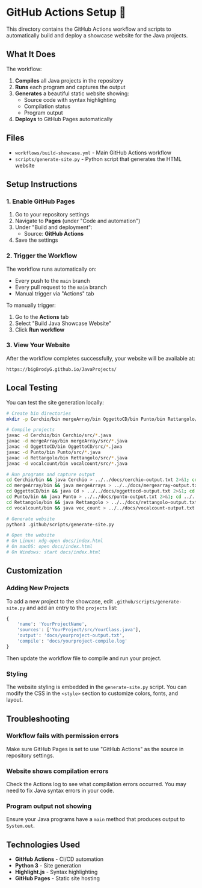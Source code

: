 # GitHub Actions Setup 🚀

This directory contains the GitHub Actions workflow and scripts to automatically build and deploy a showcase website for the Java projects.

## What It Does

The workflow:
1. **Compiles** all Java projects in the repository
2. **Runs** each program and captures the output
3. **Generates** a beautiful static website showing:
   - Source code with syntax highlighting
   - Compilation status
   - Program output
4. **Deploys** to GitHub Pages automatically

## Files

- `workflows/build-showcase.yml` - Main GitHub Actions workflow
- `scripts/generate-site.py` - Python script that generates the HTML website

## Setup Instructions

### 1. Enable GitHub Pages

1. Go to your repository settings
2. Navigate to **Pages** (under "Code and automation")
3. Under "Build and deployment":
   - Source: **GitHub Actions**
4. Save the settings

### 2. Trigger the Workflow

The workflow runs automatically on:
- Every push to the `main` branch
- Every pull request to the `main` branch
- Manual trigger via "Actions" tab

To manually trigger:
1. Go to the **Actions** tab
2. Select "Build Java Showcase Website"
3. Click **Run workflow**

### 3. View Your Website

After the workflow completes successfully, your website will be available at:
```
https://bigBrodyG.github.io/JavaProjects/
```

## Local Testing

You can test the site generation locally:

```bash
# Create bin directories
mkdir -p Cerchio/bin mergeArray/bin OggettoCD/bin Punto/bin Rettangolo/bin vocalcount/bin

# Compile projects
javac -d Cerchio/bin Cerchio/src/*.java
javac -d mergeArray/bin mergeArray/src/*.java
javac -d OggettoCD/bin OggettoCD/src/*.java
javac -d Punto/bin Punto/src/*.java
javac -d Rettangolo/bin Rettangolo/src/*.java
javac -d vocalcount/bin vocalcount/src/*.java

# Run programs and capture output
cd Cerchio/bin && java Cerchio > ../../docs/cerchio-output.txt 2>&1; cd ../..
cd mergeArray/bin && java mergeArrays > ../../docs/mergearray-output.txt 2>&1; cd ../..
cd OggettoCD/bin && java Cd > ../../docs/oggettocd-output.txt 2>&1; cd ../..
cd Punto/bin && java Punto > ../../docs/punto-output.txt 2>&1; cd ../..
cd Rettangolo/bin && java Rettangolo > ../../docs/rettangolo-output.txt 2>&1; cd ../..
cd vocalcount/bin && java voc_count > ../../docs/vocalcount-output.txt 2>&1; cd ../..

# Generate website
python3 .github/scripts/generate-site.py

# Open the website
# On Linux: xdg-open docs/index.html
# On macOS: open docs/index.html
# On Windows: start docs/index.html
```

## Customization

### Adding New Projects

To add a new project to the showcase, edit `.github/scripts/generate-site.py` and add an entry to the `projects` list:

```python
{
    'name': 'YourProjectName',
    'sources': ['YourProject/src/YourClass.java'],
    'output': 'docs/yourproject-output.txt',
    'compile': 'docs/yourproject-compile.log'
}
```

Then update the workflow file to compile and run your project.

### Styling

The website styling is embedded in the `generate-site.py` script. You can modify the CSS in the `<style>` section to customize colors, fonts, and layout.

## Troubleshooting

### Workflow fails with permission errors

Make sure GitHub Pages is set to use "GitHub Actions" as the source in repository settings.

### Website shows compilation errors

Check the Actions log to see what compilation errors occurred. You may need to fix Java syntax errors in your code.

### Program output not showing

Ensure your Java programs have a `main` method that produces output to `System.out`.

## Technologies Used

- **GitHub Actions** - CI/CD automation
- **Python 3** - Site generation
- **Highlight.js** - Syntax highlighting
- **GitHub Pages** - Static site hosting
